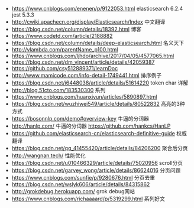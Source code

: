 * https://www.cnblogs.com/enenen/p/9122053.html elasticsearch 6.2.4  jest 5.3.3
* http://cwiki.apachecn.org/display/Elasticsearch/Index  中文翻译
* https://blog.csdn.net/column/details/18392.html 博客
* https://www.codetd.com/article/2188882
* https://blog.csdn.net/column/details/deep-elasticsearch.html 名义天下
* http://vlambda.com/parentName_p100.html
* https://www.cnblogs.com/ljhdo/archive/2017/04/05/4577065.html
* https://blog.csdn.net/dm_vincent/article/details/42059387
* https://github.com/csy512889371/learnDoc
* http://www.mamicode.com/info-detail-1749441.html 排序例子
* https://blog.csdn.net/i6448038/article/details/51614220 token char 详解
* http://blog.51cto.com/183530300 系列
* https://www.cnblogs.com/huanxiyun/articles/5890897.html
* https://blog.csdn.net/wuzhiwei549/article/details/80522832 高亮的3种方式
* https://bosonnlp.com/demo#overview-key 牛逼的分词器
* http://hanlp.com/ 牛逼的分词器 https://github.com/hankcs/HanLP
* https://github.com/elasticsearch-cn/elasticsearch-definitive-guide 权威翻译
* https://blog.csdn.net/qq_41455420/article/details/84206200 聚合后分页
* http://wangnan.tech/ 性能优化
* https://blog.csdn.net/u010466329/article/details/75020956 scroll分页
* https://blog.csdn.net/garvey_wong/article/details/86624016  分页问题
* https://www.cnblogs.com/sunfie/p/9280676.html 分页去重
* https://blog.csdn.net/wslyk606/article/details/84315862
* http://grokdebug.herokuapp.com/  grok debug网站
* https://www.cnblogs.com/richaaaard/p/5319299.html  系列好文


